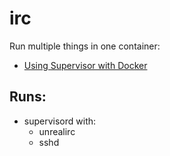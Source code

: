 # irc



Run multiple things in one container:

* [Using Supervisor with Docker](https://docs.docker.com/engine/articles/using_supervisord/)


## Runs:

* supervisord with:
  * unrealirc
  * sshd


